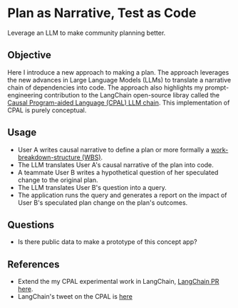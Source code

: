 # Plan as Narrative, Test as Code

Leverage an LLM to make community planning better.

## Objective

Here I introduce a new approach to making a plan. The approach leverages the new advances in Large Language Models (LLMs) to translate a narrative chain of dependencies into code. The approach also highlights my prompt-engineering contribution to the LangChain open-source libray called the [Causal Program-aided Language (CPAL) LLM chain](https://github.com/hwchase17/langchain/pull/6255). This implementation of CPAL is purely conceptual. 

## Usage

- User A writes causal narrative to define a plan or more formally a [work-breakdown-structure (WBS)](https://en.wikipedia.org/wiki/Work_breakdown_structure).
- The LLM translates User A's causal narrative of the plan into code.
- A teammate User B writes a hypothetical question of her speculated change to the
  original plan.
- The LLM translates User B's question into a query. 
- The application runs the query and generates a report on the impact of User B's speculated plan change on the plan's outcomes.

## Questions

- Is there public data to make a prototype of this concept app?

## References

- Extend the my CPAL experimental work in LangChain, [LangChain PR here](https://github.com/hwchase17/langchain/pull/6255). 
- LangChain's tweet on the CPAL is [here](https://twitter.com/LangChainAI/status/1678797225013440514?t=l0uWL3le49SaZx0mAAKh7ww&s=40)
